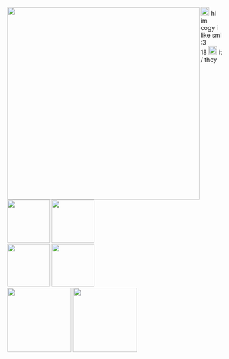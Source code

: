 <img src="https://media1.tenor.com/m/W-3-OS7aGg8AAAAC/marvin-evil-marvin.gif" height="450px" align="left">
<div align="left"> <img src="https://static.wikia.nocookie.net/sml/images/3/35/Charleyyy2.png/revision/latest?cb=20220821154402" height="20px"> hi im cogy i like sml :3 <br>
 18 <img src="https://static.wikia.nocookie.net/sml/images/c/cd/Marvin_Front.png/revision/latest?cb=20240128001042" height="20px"> it / they<br>
<img src="https://media1.tenor.com/m/ckXwDfwJjFgAAAAC/marvin-sml.gif" height="100px"> <img src="https://media1.tenor.com/m/xNWfhEPKQv4AAAAC/sml-casino.gif" height="100px"><br>
<img src="https://media1.tenor.com/m/ILwJbBDva_wAAAAC/sml-jeffy.gif" height="100px"> <img src="https://media1.tenor.com/m/xHErJXu5ASMAAAAC/sml-marvin.gif" height="100px"><br>
<img src="https://cdnb.artstation.com/p/assets/images/images/044/603/865/smaller_square/loladreamteam-if-sml-was-an-anime-2.jpg?1640584796" height="150px"> <img src="https://i.ytimg.com/vi/zRm1zxh7YIg/hqdefault.jpg" height="150px"></div>
